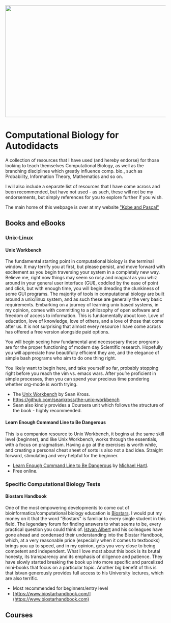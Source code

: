 <img src="https://res.akamaized.net/domain/image/fetch/c_fill,h_630,w_1200/https://static.domain.com.au/cre/production/2016/12/nationallibraryczechrepublic.jpg" height="350" width="900" align="center">




# Computational Biology for Autodidacts
A collection of resources that I have used (and hereby endorse) for those looking to teach themselves Computational Biology, as well as the branching disciplines which greatly influence comp. bio., such as Probability, Information Theory, Mathematics and so on. 

I will also include a separate list of resources that I have come across and been recommended, but have not used - as such, these will not be my endorsements, but simply references for you to explore further if you wish.


The main home of this webpage is over at my website ["Kobe and Pascal"](https://kobeandpascal.com/computational-biology-for-autodidacts/)

## Books and eBooks

### Unix-Linux
#### Unix Workbench
The fundamental starting point in computational biology is the terminal window. It may terrify you at first, but please persist, and move forward with excitement as you begin traversing your system in a completely new way. Believe me, right now things may seem so rosy and magical as you whiz around in your general user interface (GUI), coddled by the ease of point and click, but with enough time, you will begin dreading the clunkiness of some GUI programs. The majority of tools in computational biology are built around a unix/linux system, and as such these are generally the very basic requirements. Embarking on a journey of learning unix based systems, in my opinion, comes with committing to a philosophy of open software and freedom of access to information. This is fundamentally about love. Love of education, love of knowledge, love of others, and a love of those that come after us. It is not surprising that almost every resource I have come across has offered a free version alongside paid options. 

You will begin seeing how fundamental and necessesary these programs are for the proper functioning of modern day Scientific research. Hopefully you will appreciate how beautifully efficient they are, and the elegance of simple bash programs who aim to do one thing right.

You likely want to begin here, and take yourself so far, probably stopping right before you reach the vim vs. emacs wars. After you’re proficient in simple processes, then you can spend your precious time pondering whether org-mode is worth trying.

* The [Unix Workbench](https://seankross.com/the-unix-workbench/) by Sean Kross. 
* https://github.com/seankross/the-unix-workbench 
* Sean also kindly provides a Coursera unit which follows the structure of the book - highly recommended.

#### Learn Enough Command Line to Be Dangerous
This is a companion resource to Unix Workbench, it begins at the same skill level (beginner), and like Unix Workbench, works through the essentials, with a focus on pragmatism. Having a go at the exercises is worth while, and creating a personal cheat sheet of sorts is also not a bad idea. Straight forward, stimulating and very helpful for the beginner. 

* [Learn Enough Command Line to Be Dangerous](https://www.learnenough.com/command-line-tutorial/basics) by [Michael Hartl](https://www.michaelhartl.com/).
* Free online.

### Specific Computational Biology Texts
#### Biostars Handbook

One of the most empowering developments to come out of bioinformatics/computational biology education is [Biostars](https://www.biostars.org/). I would put my money on it that the word "Biostars" is familiar to every single student in this field. The legendary forum for finding answers to what seems to be, every practical question you could think of. [Istvan Albert](https://github.com/ialbert) and his colleagues have gone ahead and condensed their understanding into the Biostar Handbook, which, at a very reasonable price (especially when it comes to textbooks) brings you up to speed, and in my opinion, gets you very close to being competent and independent. What I love most about this book is its brutal honesty, its transparency and its emphasis of diligence and patience. They have slowly started breaking the book up into more specific and parcelized mini-books that focus on a particular topic. Another big benefit of this is that Istvan generously provides full access to his University lectures, which are also terrific.  

* Most recommended for beginners/entry level
* [https://www.biostarhandbook.com/](https://www.biostarhandbook.com)





## Courses 
